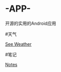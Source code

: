 # -APP-
开源的实用的Android应用

#天气

[See Weather](https://github.com/xcc3641/SeeWeather)


#笔记

[Notes](https://github.com/lguipeng/Notes)

